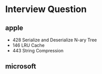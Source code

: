 # Interview Question
## apple
- 428	Serialize and Deserialize N-ary Tree
- 146	LRU Cache
- 443 String Compression
## microsoft

